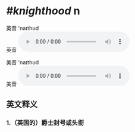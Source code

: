 # ***\#knighthood*** n
英音 'naɪthʊd  
英音
<audio src="./media/knighthood1_AAC.aac" controls="controls"></audio>

美音 'naɪthʊd  
美音
<audio src="./media/knighthood2_AAC.aac" controls="controls"></audio>



  

英文释义
---
### 1.**（英国的）爵士封号或头衔**  


